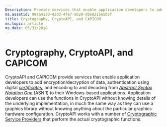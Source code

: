 ```yaml
---
Description: Provide services that enable application developers to add encryption/decryption of data, authentication using digital certificates, and encoding to and decoding from Abstract Syntax Notation One (ASN.1) to their Windows-based applications.
ms.assetid: 99aa4130-42d3-4fe7-ab20-dbe821be5b5f
title: Cryptography, CryptoAPI, and CAPICOM
ms.topic: article
ms.date: 05/31/2018
---
```


# Cryptography, CryptoAPI, and CAPICOM

CryptoAPI and CAPICOM provide services that enable application developers to add encryption/decryption of data, authentication using digital [*certificates*](../secgloss/c-gly.md), and encoding to and decoding from [*Abstract Syntax Notation One*](../secgloss/a-gly.md) (ASN.1) to their Windows-based applications. Application developers can use the functions in CryptoAPI without knowing details of the underlying implementation, in much the same way as they can use a graphics library without knowing anything about the particular graphics hardware configuration. CryptoAPI works with a number of [Cryptographic Service Providers](microsoft-cryptographic-service-providers.md) that perform the actual cryptographic functions.

 

 